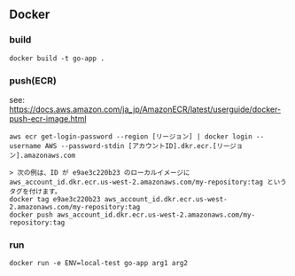## Docker

### build

```
docker build -t go-app .
```

### push(ECR)

see: https://docs.aws.amazon.com/ja_jp/AmazonECR/latest/userguide/docker-push-ecr-image.html

```
aws ecr get-login-password --region [リージョン] | docker login --username AWS --password-stdin [アカウントID].dkr.ecr.[リージョン].amazonaws.com

> 次の例は、ID が e9ae3c220b23 のローカルイメージに aws_account_id.dkr.ecr.us-west-2.amazonaws.com/my-repository:tag というタグを付けます。
docker tag e9ae3c220b23 aws_account_id.dkr.ecr.us-west-2.amazonaws.com/my-repository:tag
docker push aws_account_id.dkr.ecr.us-west-2.amazonaws.com/my-repository:tag
```

### run

```
docker run -e ENV=local-test go-app arg1 arg2 
```
